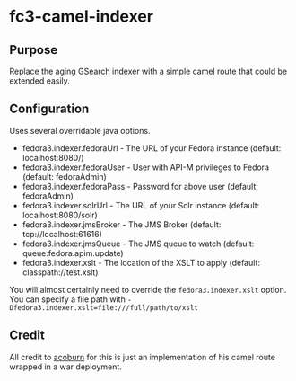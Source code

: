 # fc3-camel-indexer
## Purpose
Replace the aging GSearch indexer with a simple camel route that could be extended easily.

## Configuration
Uses several overridable java options.

* fedora3.indexer.fedoraUrl - The URL of your Fedora instance (default: localhost:8080/)
* fedora3.indexer.fedoraUser - User with API-M privileges to Fedora (default: fedoraAdmin)
* fedora3.indexer.fedoraPass - Password for above user (default: fedoraAdmin)
* fedora3.indexer.solrUrl - The URL of your Solr instance (default: localhost:8080/solr)
* fedora3.indexer.jmsBroker - The JMS Broker (default: tcp://localhost:61616)
* fedora3.indexer.jmsQueue - The JMS queue to watch (default: queue:fedora.apim.update)
* fedora3.indexer.xslt - The location of the XSLT to apply (default: classpath://test.xslt)

You will almost certainly need to override the ```fedora3.indexer.xslt``` option. You can specify a file path with ```-Dfedora3.indexer.xslt=file:///full/path/to/xslt```

## Credit
All credit to [acoburn](https://github.com/acoburn) for this is just an implementation of his camel route wrapped in a war deployment.
